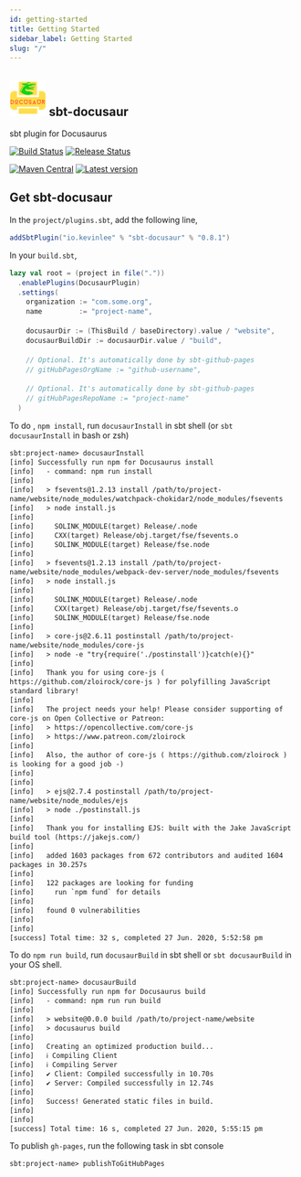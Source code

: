 ```yaml
---
id: getting-started
title: Getting Started
sidebar_label: Getting Started
slug: "/"
---
```

## ![](/img/sbt-docusaur-logo-64x64.png) sbt-docusaur
sbt plugin for Docusaurus


[![Build Status](https://github.com/Kevin-Lee/sbt-docusaur/workflows/Build%20All/badge.svg)](https://github.com/Kevin-Lee/sbt-docusaur/actions?workflow=Build+All)
[![Release Status](https://github.com/Kevin-Lee/sbt-docusaur/workflows/Release/badge.svg)](https://github.com/Kevin-Lee/sbt-docusaur/actions?workflow=Release)

[![Maven Central](https://maven-badges.herokuapp.com/maven-central/io.kevinlee/sbt-docusaur/badge.svg)](https://search.maven.org/artifact/io.kevinlee/sbt-docusaur)
[![Latest version](https://index.scala-lang.org/kevin-lee/sbt-docusaur/sbt-docusaur/latest.svg)](https://index.scala-lang.org/kevin-lee/sbt-docusaur/sbt-docusaur)

## Get sbt-docusaur

In the `project/plugins.sbt`, add the following line,
```scala
addSbtPlugin("io.kevinlee" % "sbt-docusaur" % "0.8.1")
```

In your `build.sbt`,
```scala
lazy val root = (project in file("."))
  .enablePlugins(DocusaurPlugin)
  .settings(
    organization := "com.some.org",
    name         := "project-name",

    docusaurDir := (ThisBuild / baseDirectory).value / "website",
    docusaurBuildDir := docusaurDir.value / "build",

    // Optional. It's automatically done by sbt-github-pages
    // gitHubPagesOrgName := "github-username",
    
    // Optional. It's automatically done by sbt-github-pages
    // gitHubPagesRepoName := "project-name"
  )
```

To do , `npm install`, run `docusaurInstall` in sbt shell (or `sbt docusaurInstall` in bash or zsh)
```shell
sbt:project-name> docusaurInstall
[info] Successfully run npm for Docusaurus install
[info]   - command: npm run install
[info]
[info]   > fsevents@1.2.13 install /path/to/project-name/website/node_modules/watchpack-chokidar2/node_modules/fsevents
[info]   > node install.js
[info]
[info]     SOLINK_MODULE(target) Release/.node
[info]     CXX(target) Release/obj.target/fse/fsevents.o
[info]     SOLINK_MODULE(target) Release/fse.node
[info]
[info]   > fsevents@1.2.13 install /path/to/project-name/website/node_modules/webpack-dev-server/node_modules/fsevents
[info]   > node install.js
[info]
[info]     SOLINK_MODULE(target) Release/.node
[info]     CXX(target) Release/obj.target/fse/fsevents.o
[info]     SOLINK_MODULE(target) Release/fse.node
[info]
[info]   > core-js@2.6.11 postinstall /path/to/project-name/website/node_modules/core-js
[info]   > node -e "try{require('./postinstall')}catch(e){}"
[info]
[info]   Thank you for using core-js ( https://github.com/zloirock/core-js ) for polyfilling JavaScript standard library!
[info]
[info]   The project needs your help! Please consider supporting of core-js on Open Collective or Patreon:
[info]   > https://opencollective.com/core-js
[info]   > https://www.patreon.com/zloirock
[info]
[info]   Also, the author of core-js ( https://github.com/zloirock ) is looking for a good job -)
[info]
[info]
[info]   > ejs@2.7.4 postinstall /path/to/project-name/website/node_modules/ejs
[info]   > node ./postinstall.js
[info]
[info]   Thank you for installing EJS: built with the Jake JavaScript build tool (https://jakejs.com/)
[info]
[info]   added 1603 packages from 672 contributors and audited 1604 packages in 30.257s
[info]
[info]   122 packages are looking for funding
[info]     run `npm fund` for details
[info]
[info]   found 0 vulnerabilities
[info]
[info]
[success] Total time: 32 s, completed 27 Jun. 2020, 5:52:58 pm

```

To do `npm run build`, run `docusaurBuild` in sbt shell or `sbt docusaurBuild` in your OS shell.
```shell
sbt:project-name> docusaurBuild
[info] Successfully run npm for Docusaurus build
[info]   - command: npm run run build
[info]
[info]   > website@0.0.0 build /path/to/project-name/website
[info]   > docusaurus build
[info]
[info]   Creating an optimized production build...
[info]   ℹ Compiling Client
[info]   ℹ Compiling Server
[info]   ✔ Client: Compiled successfully in 10.70s
[info]   ✔ Server: Compiled successfully in 12.74s
[info]
[info]   Success! Generated static files in build.
[info]
[info]
[success] Total time: 16 s, completed 27 Jun. 2020, 5:55:15 pm

```

To publish `gh-pages`, run the following task in sbt console
```shell
sbt:project-name> publishToGitHubPages
```

